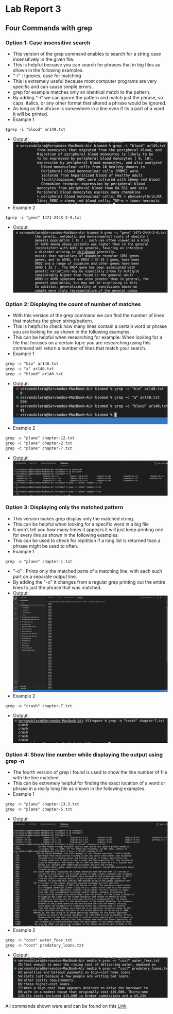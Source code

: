 # Lab Report 3
## Four Commands with grep

### Option 1: Case insensitive search
- This version of the grep command enables to search for a string case insensitively in the given file.
- This is helpful becuase you can search for phrases that in big files as shown in the following examples.
- "-i" : Ignores, case for matching
- This is extremely useful because most computer programs are very specific and can cause simple errors.
- grep for example matches only an identical match to the pattern.
- By adding "-i" we can ignore the pattern and match just the phrase, so caps, italics, or any other format that altered a phrase would be ignored.
- As long as the phrase is somewhere in a line even if its a part of a word it will be printed.
- Example 1
```
$grep -i "blood" ar149.txt
```
- Output:
![Image](O1E1.png)
- Example 2
```
$grep -i "gene" 1471-244X-2-9.txt
```
- Output:
![Image](O1E2.png)

### Option 2: Displaying the count of number of matches
- With this version of the grep command we can find the number of lines that matches the given string/pattern.
- This is helpful to check how many lines contain a certain word or phrase you are looking for as shown in the following examples.
- This can be helpful when researching for example: When looking for a file that focuses on a certain topic you are researching using this command will return a number of lines that match your search.
- Example 1
```
grep -c "bio" ar140.txt
grep -c "a" ar140.txt
grep -c "blood" ar140.txt
```
- Output:
![Image](O2E1.png)
- Example 2
```
grep -c "plane" chapter-12.txt
grep -c "plane" chapter-2.txt
grep -c "plane" chapter-7.txt
```
- Output:
![Image](O2E2.png)

### Option 3: Displaying only the matched pattern
- This version makes grep display only the matched string.
- This can be helpful when looking for a specific word in a big file 
- It won't tell you how many times it appears it will just keep printing one for every line as shown in the following examples.
- This can be used to check for repitition if a long list is returned than a phrase might be used to often.
- Example 1
```
grep -o "plane" chapter-1.txt
```
- "-o" : Prints only the matched parts of a matching line, with each such part on a separate output line.
- By adding the "-o" it changes from a regular grep printing out the entire lines to just the phrase that was matched.
- Output:
![Image](O3E1.png)
- Example 2
```
grep -o "crash" chapter-7.txt
```
- Output:
![Image](O3E2.png)

### Option 4: Show line number while displaying the output using grep -n
- The fourth version of grep I found is used to show the line number of file with the line matched.
- This can be extremely helpful for finding the exact location of a word or phrase in a really long file as shown in the following examples.
- Example 1
```
grep -n "plane" chapter-13.3.txt
grep -n "plane" chapter-5.txt
```
- Output:
![Image](O4E1.png)
- Example 2
```
grep -n "cost" water_fees.txt
grep -n "cost" predatory_loans.txt
```
- Output:
![Image](O4E2.png)


All commands shown were and can be found on this [Link](https://www.geeksforgeeks.org/grep-command-in-unixlinux/#)
